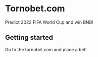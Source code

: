# Tornobet.com

Predict 2022 FIFA World Cup and win BNB!

## Getting started

Go to the tornobet.com and place a bet!